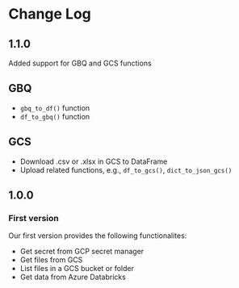 # Change Log

## 1.1.0
Added support for GBQ and GCS functions
## GBQ
* `gbq_to_df()` function
* `df_to_gbq()` function

## GCS
* Download .csv or .xlsx in GCS to DataFrame
* Upload related functions, e.g., `df_to_gcs()`, `dict_to_json_gcs()`

## 1.0.0

### First version
Our first version provides the following functionalites:
* Get secret from GCP secret manager
* Get files from GCS
* List files in a GCS bucket or folder
* Get data from Azure Databricks